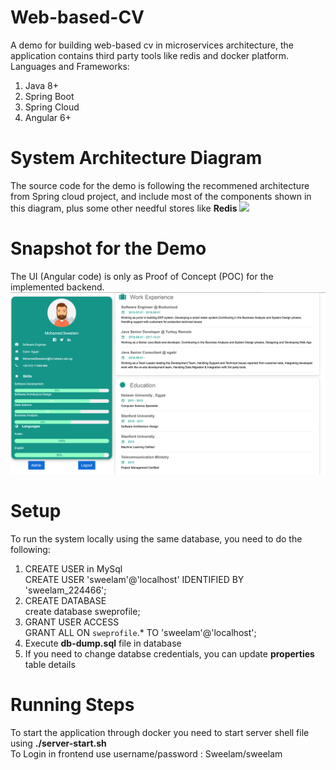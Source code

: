 # Web-based-CV
 A demo for building web-based cv in microservices architecture, the application contains third party tools like redis and docker platform.
 Languages and Frameworks:
  1. Java 8+
  2. Spring Boot
  3. Spring Cloud
  4. Angular 6+

# System Architecture Diagram 
 The source code for the demo is following the recommened architecture from Spring cloud project, and include most of the components shown in this diagram, plus some other needful stores like <strong>Redis</strong>
 ![](https://spring.io/images/diagram-microservices-88e01c7d34c688cb49556435c130d352.svg)
 
# Snapshot for the Demo 
The UI (Angular code) is only as Proof of Concept (POC) for the implemented backend.
![](images/app-snapshot.png)

# Setup
 To run the system locally using the same database, you need to do the following:
   1. CREATE USER in MySql <br>
      CREATE USER 'sweelam'@'localhost' IDENTIFIED BY 'sweelam_224466';
   2. CREATE DATABASE <br>
      create database sweprofile;
   3. GRANT USER ACCESS <br>
      GRANT ALL ON `sweprofile`.* TO 'sweelam'@'localhost';
   4. Execute <strong>db-dump.sql</strong> file in database 
   5. If you need to change databse credentials, you can update <strong>properties</strong> table details 
 
# Running Steps
  To start the application through docker you need to start server shell file using <strong>./server-start.sh</strong> <br>
  To Login in frontend use username/password : Sweelam/sweelam
      
